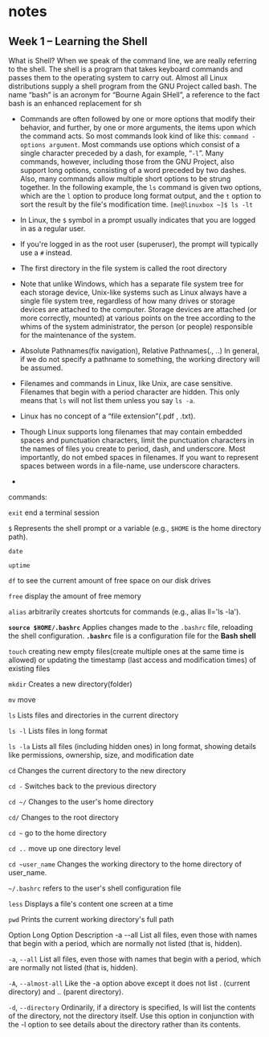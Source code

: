 # notes


## Week 1 – Learning the Shell
What is Shell? When we speak of the command line, we are really referring to the shell. The shell is a program that takes keyboard commands and passes them to the operating system to carry
out. Almost all Linux distributions supply a shell program from the GNU Project called
bash. The name “bash” is an acronym for “Bourne Again SHell”, a reference to the fact
bash is an enhanced replacement for sh

- Commands are often followed by one or more options that modify their behavior, and further, by one or more arguments, the items upon which the command acts. So most commands look kind
of like this: `command -options argument`. Most commands use options which consist of a single character preceded by a dash, for example, “`-l`”. Many commands, however, including those from the GNU Project, also support long options, consisting of a word preceded by two dashes. Also, many commands allow multiple short options to be strung together. In the following example, the
`ls` command is given two options, which are the `l` option to produce long format output,
and the `t` option to sort the result by the file's modification time. `[me@linuxbox ~]$ ls -lt`

- In Linux, the `$` symbol in a prompt usually indicates that you are logged in as a regular user.

- If you're logged in as the root user (superuser), the prompt will typically use a `#` instead.

- The first directory in the file system is called the root directory

- Note that unlike Windows, which has a separate file system tree for each storage device, Unix-like systems such as Linux always have a single file system tree, regardless of how many drives or storage devices are attached to the computer. Storage devices are attached (or more correctly, mounted) at various points on the tree according to the whims of the system administrator, the person (or people) responsible for the maintenance of the system.

- Absolute Pathnames(fix navigation), Relative Pathnames(., ..) In general, if we do not specify a pathname to something, the working directory will be assumed.

- Filenames and commands in Linux, like Unix, are case sensitive. Filenames that begin with a period character are hidden. This only means that `ls` will not list them unless you say `ls -a`.

- Linux has no concept of a “file extension”(.pdf , .txt).

- Though Linux supports long filenames that may contain embedded spaces and punctuation characters, limit the punctuation characters in the names of files you create to period, dash, and underscore. Most importantly, do not embed spaces in filenames. If you want to represent spaces between words in a file-name, use underscore characters.

-

commands: 

`exit` end a terminal session

`$` Represents the shell prompt or a variable (e.g., `$HOME` is the home directory path).

`date`

`uptime`

`df`  to see the current amount of free space on our disk drives

`free` display the amount of free memory

`alias`  arbitrarily creates shortcuts for commands (e.g., alias ll='ls -la').

**`source $HOME/.bashrc`** Applies changes made to the `.bashrc` file, reloading the shell configuration. **`.bashrc`** file is a configuration file for the **Bash shell**

`touch`  creating new empty files(create multiple ones at the same time is allowed) or updating the timestamp (last access and modification times) of existing files

`mkdir` Creates a new directory(folder)

`mv` move

`ls` Lists files and directories in the current directory

`ls -l` Lists files in long format

`ls -la`  Lists all files (including hidden ones) in long format, showing details like permissions, ownership, size, and modification date

`cd`  Changes the current directory to the new directory

`cd -`  Switches back to the previous directory

`cd ~/`  Changes to the user's home directory

`cd/`  Changes to the root directory

`cd ~`  go to the home directory

`cd ..`  move up one directory level

`cd ~user_name` Changes the working directory to the home directory of
user_name.

`~/.bashrc`  refers to the user's shell configuration file

`less` Displays a file's content one screen at a time

`pwd` Prints the current working directory's full path

Option Long Option Description
-a --all List all files, even those with names that begin
with a period, which are normally not listed
(that is, hidden).

`-a`, `--all` List all files, even those with names that begin
with a period, which are normally not listed
(that is, hidden).

`-A`, `--almost-all` Like the -a option above except it does not
list . (current directory) and .. (parent
directory).

`-d`, `--directory` Ordinarily, if a directory is specified, ls will
list the contents of the directory, not the
directory itself. Use this option in conjunction
with the -l option to see details about the
directory rather than its contents.

